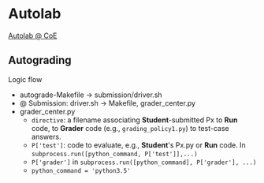 # Autolab

[Autolab @ CoE](http://autolab.en.kku.ac.th/)

## Autograding

Logic flow
  * autograde-Makefile -> submission/driver.sh
  * @ Submission: driver.sh -> Makefile, grader_center.py
  * grader_center.py
    * ```directive```: a filename associating **Student**-submitted Px to **Run** code, to **Grader** code (e.g., ```grading_policy1.py```) to test-case answers.
    * ```P['test']```: code to evaluate, e.g., **Student**'s Px.py or **Run** code. In ```subprocess.run([python_command, P['test']],...)```
    * ```P['grader']``` in ```subprocess.run([python_command], P['grader'], ...)```
    * ```python_command = 'python3.5'```
